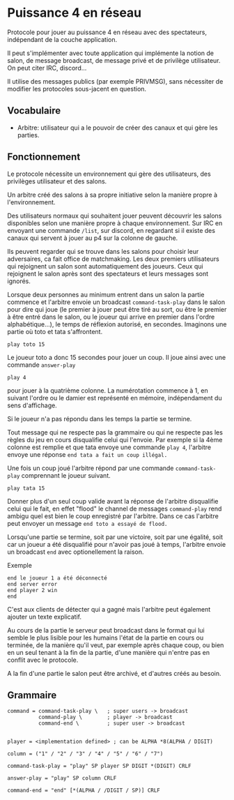 # Puissance 4 en réseau

Protocole pour jouer au puissance 4 en réseau avec des 
spectateurs, indépendant de la couche application.

Il peut s'implémenter avec toute application qui implémente
la notion de salon, de message broadcast, de message privé
et de privilège utilisateur. On peut citer IRC, discord...

Il utilise des messages publics (par exemple PRIVMSG), 
sans nécessiter de modifier les protocoles sous-jacent
en question.

## Vocabulaire
* Arbitre: utilisateur qui a le pouvoir de créer des canaux
et qui gère les parties.

## Fonctionnement
Le protocole nécessite un environnement qui gère des
utilisateurs, des privilèges utilisateur et des salons.

Un arbitre créé des salons à sa propre
initiative selon la manière propre à l'environnement.

Des utilisateurs normaux qui souhaitent jouer peuvent découvrir
les salons disponibles selon une manière propre à chaque environnement.
Sur IRC en envoyant une commande `/list`, sur discord, en regardant
si il existe des canaux qui servent à jouer au p4 sur la colonne de 
gauche.

Ils peuvent regarder qui se trouve dans les salons pour 
choisir leur adversaires, ca fait office de matchmaking.
Les deux premiers utilisateurs qui rejoignent un salon 
sont automatiquement des joueurs. Ceux qui rejoignent le 
salon après sont des spectateurs et leurs messages sont ignorés.

Lorsque deux personnes au minimum entrent dans un salon
la partie commence et l'arbitre envoie un broadcast
`command-task-play` dans le salon pour dire qui joue 
(le premier à jouer peut être tiré au sort, ou être le 
premier à être entré dans le salon, ou le joueur qui 
arrive en premier dans l'ordre alphabétique...), le temps
de réflexion autorisé, en secondes.
Imaginons une partie où toto et tata s'affrontent.

 `play toto 15`
 
Le joueur toto a donc 15 secondes pour jouer un coup. Il
joue ainsi avec une commande `answer-play`

 `play 4`

pour jouer à la quatrième colonne. La numérotation commence
à 1, en suivant l'ordre ou le damier est représenté en mémoire,
indépendament du sens d'affichage.

Si le joueur n'a pas répondu dans les temps la partie
se termine.

Tout message qui ne respecte pas la grammaire ou qui
ne respecte pas les règles du jeu en cours disqualifie
celui qui l'envoie. Par exemple si la 4ème colonne est 
remplie et que tata envoye une commande `play 4`, l'arbitre
envoye une réponse `end tata a fait un coup illégal.`

Une fois un coup joué l'arbitre répond par une commande 
`command-task-play` comprennant le joueur suivant.

 `play tata 15`

Donner plus d'un seul coup valide avant la réponse de l'arbitre
disqualifie celui qui le fait, en effet "flood" le channel de 
messages `command-play` rend ambigu quel est bien le coup
enregistré par l'arbitre. Dans ce cas l'arbitre peut envoyer un
message `end toto a essayé de flood.`

Lorsqu'une partie se termine, soit par une victoire, 
soit par une égalité, soit car un joueur a été disqualifié
pour n'avoir pas joué à temps, l'arbitre envoie un
broadcast `end` avec optionellement la raison.

Exemple
```
end le joueur 1 a été déconnecté
end server error
end player 2 win
end
```

C'est aux clients de détecter qui a gagné mais l'arbitre
peut également ajouter un texte explicatif.

Au cours de la partie le serveur peut broadcast dans le format
qui lui semble le plus lisible pour les humains l'état de
la partie en cours ou terminée, de la manière qu'il 
veut, par exemple après chaque coup, ou bien en un seul tenant 
à la fin de la partie, d'une manière qui n'entre pas en
conflit avec le protocole.

A la fin d'une partie le salon peut être archivé, et d'autres 
créés au besoin.

## Grammaire
```abnf
command = command-task-play \   ; super users -> broadcast
          command-play \        ; player -> broadcast
          command-end \         ; super user -> broadcast


player = <implementation defined> ; can be ALPHA *8(ALPHA / DIGIT)

column = ("1" / "2" / "3" / "4" / "5" / "6" / "7")

command-task-play = "play" SP player SP DIGIT *(DIGIT) CRLF

answer-play = "play" SP column CRLF

command-end = "end" [*(ALPHA / /DIGIT / SP)] CRLF
```
